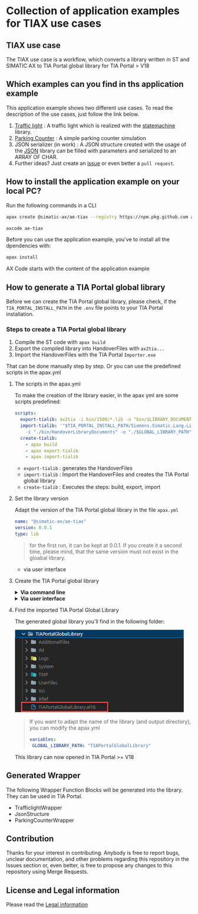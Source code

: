 # Collection of application examples for TIAX use cases

## TIAX use case

The TIAX use case is a workflow, which converts a library written in ST and SIMATIC AX to TIA Portal global library for TIA Portal > V18

## Which examples can you find in ths application example

This application example shows two different use cases. To read the description of the use cases, just follow the link below.

1. [Traffic light](./docs/TrafficLight.md) : A traffic light which is realized with the [statemachine](https://github.com/simatic-ax/statemachine) library.
1. [Parking Counter](docs/ParkingCounter.md) : A simple parking counter simulation
1. JSON serializer (in work) : A JSON structure created with the usage of the [JSON](https://github.com/simatic-ax/json) library can be filled with parameters and serialized to an ARRAY OF CHAR.
1. Further ideas? Just create an [issue](https://github.com/simatic-ax/ae-tiax/issues/new?assignees=&labels=&template=feature_request.md&title=) or even better a `pull request`.

## How to install the application example on your local PC?

Run the following commands in a CLI

```sh
apax create @simatic-ax/ae-tiax --registry https://npm.pkg.github.com ae-tiax
```
```sh
axcode ae-tiax 
```

Before you can use the application example, you've to install all the dpendencies with:

```sh
apax install
```

AX Code starts with the content of the application example

## How to generate a TIA Portal global library

Before we can create the TIA Portal global library, please check, if the `TIA_PORTAL_INSTALL_PATH` in the `.env` file points to your TIA Portal installation.

### Steps to create a TIA Portal global library

1. Compile the ST code with `apax build`
1. Export the compiled library into HandoverFiles with `ax2tia...`
1. Import the HandoverFiles with the TIA Portal `Importer.exe`

That can be done manually step by step. Or you can use the predefined scripts in the apax.yml

1. The scripts in the apax.yml

    To make the creation of the library easier, in the apax yml are some scripts predefined:

    ```yml
    scripts:
      export-tialib: ax2tia -i bin/1500/*.lib -o "bin/$LIBRARY_DOCUMENTS_FOLDER"
      import-tialib: '"$TIA_PORTAL_INSTALL_PATH/Siemens.Simatic.Lang.Library.Importer.exe"
        -i "./bin/HandoverLibraryDocuments" -o "./$GLOBAL_LIBRARY_PATH" -u'
      create-tialib:
        - apax build
        - apax export-tialib
        - apax import-tialib
    ```

    - `export-tialib` : generates the HandoverFiles
    - `import-tialib` : Import the HandoverFiles and creates the TIA Portal global library
    - `create-tialib` : Executes the steps: build, export, import

1. Set the library version

    Adapt the version of the TIA Portal global library in the file `apax.yml`

    ```yml
    name: "@simatic-ax/ae-tiax"
    version: 0.0.1
    type: lib
    ```

    > for the first run, it can be kept at 0.0.1. If you create it a second time, please mind, that the same version must not exist in the gloabal library.

    - via user interface

1. Create the TIA Portal global library

    <details>
    <summary><b>Via command line</b></summary>

    1. just call the apax script `create-tialib` via command line

        ```bash
        apax create-tialib
        ```

    1. wait until the import process is finished

        ![finished](docs/images/import%20finished.gif)

    </details>

    <details>
    <summary><b>Via user interface</b></summary>

    1. click on

        ![run script](docs/images/runscript.gif)

    1. select

        ![select](docs/images/select_tialib.gif)

    1. wait until the import process is finished

    </details>

1. Find the imported TIA Portal Global Library

    The generated global library you'll find in the following folder:

    ![output](docs/images/globallib.gif)

    > If you want to adapt the name of the library (and output directory), you can modify the apax.yml
    >
    >```yml
    >variables:
    >  GLOBAL_LIBRARY_PATH: "TIAPortalGlobalLibrary"
    >```

    This library can now opened in TIA Portal >= V18

## Generated Wrapper

The following Wrapper Function Blocks will be generated into the library. They can be used in TIA Portal.

- TrafficlightWrapper
- JsonStructure
- ParkingCounterWrapper


## Contribution

Thanks for your interest in contributing. Anybody is free to report bugs, unclear documentation, and other problems regarding this repository in the Issues section or, even better, is free to propose any changes to this repository using Merge Requests.

## License and Legal information

Please read the [Legal information](LICENSE.md)
